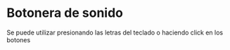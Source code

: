 # Botonera de sonido 
Se puede utilizar presionando las letras del teclado o haciendo click en los botones

 
